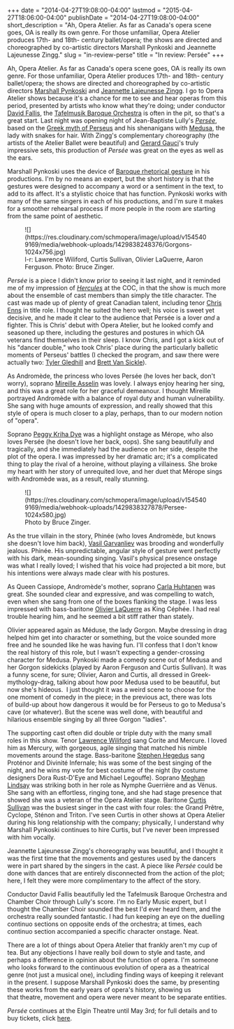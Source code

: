+++
date = "2014-04-27T19:08:00-04:00"
lastmod = "2015-04-27T18:06:00-04:00"
publishDate = "2014-04-27T19:08:00-04:00"
short_description = "Ah, Opera Atelier. As far as Canada's opera scene goes, OA is really its own genre. For those unfamiliar, Opera Atelier produces 17th- and 18th- century ballet/opera; the shows are directed and choreographed by co-artistic directors Marshall Pynkoski and Jeannette Lajeunesse Zingg."
slug = "in-review-perse"
title = "In review: Persée"
+++

Ah, Opera Atelier. As far as Canada's opera scene goes, OA is really its own genre. For those unfamiliar, Opera Atelier produces 17th- and 18th- century ballet/opera; the shows are directed and choreographed by co-artistic directors [Marshall Pynkoski](http://www.operaatelier.com/about/creative-team/) and [Jeannette Lajeunesse Zingg](http://www.operaatelier.com/about/creative-team/). I go to Opera Atelier shows because it's a chance for me to see and hear operas from this period, presented by artists who know what they're doing; under conductor [David Fallis](http://barczablog.com/2012/10/12/10-questions-for-david-fallis/), the [Tafelmusik Baroque Orchestra](http://www.tafelmusik.org/) is often in the pit, so that's a great start. Last night was opening night of Jean-Baptiste Lully's [_Persée_](http://www.operaatelier.com/season/13-14/persee/), based on the [Greek myth of Perseus](http://www.greekmythology.com/Myths/Heroes/Perseus/perseus.html) and his shenanigans with [Medusa](http://www.greekmythology.com/Myths/Creatures/Medusa/medusa.html), the lady with snakes for hair. With Zingg's complementary choreography (the artists of the Atelier Ballet were beautiful) and [Gerard Gauci](http://barczablog.com/2011/10/23/10for_gg/)'s truly impressive sets, this production of _Persée_ was great on the eyes as well as the ears.

Marshall Pynkoski uses the device of [Baroque rhetorical gesture](http://www.operaatelier.com/education/opera-lovers/about-the-art/acting/) in his productions. I'm by no means an expert, but the short history is that the gestures were designed to accompany a word or a sentiment in the text, to add to its affect. It's a stylistic choice that has function. Pynkoski works with many of the same singers in each of his productions, and I'm sure it makes for a smoother rehearsal process if more people in the room are starting from the same point of aesthetic.

<figure data-type="image">
![](https://res.cloudinary.com/schmopera/image/upload/v1545409169/media/webhook-uploads/1429838248376/Gorgons-1024x756.jpg)
<figcaption>l-r: Lawrence Wiliford, Curtis Sullivan, Olivier LaQuerre, Aaron Ferguson. Photo: Bruce Zinger.</figcaption>
</figure>

_Persée_ is a piece I didn't know prior to seeing it last night, and it reminded me of my impression of [_Hercules_](/in-review-hercules/) at the COC, in that the show is much more about the ensemble of cast members than simply the title character. The cast was made up of plenty of great Canadian talent, including tenor [Chris Enns](http://www.deanartists.com/vocal/tenor/christopher-enns) in title role. I thought he suited the hero well; his voice is sweet yet decisive, and he made it clear to the audience that Persée is a lover _and_ a fighter. This is Chris' debut with Opera Atelier, but he looked comfy and seasoned up there, including the gestures and postures in which OA veterans find themselves in their sleep. I know Chris, and I got a kick out of his "dancer double," who took Chris' place during the particularly balletic moments of Perseus' battles (I checked the program, and saw there were actually two: [Tyler Gledhill](http://www.thedietrichgroup.com/about/biographies/tyler-gledhill-dance-artist/) and [Brett Van Sickle](http://national.ballet.ca/thecompany/firstsoloists/Brett_van_Sickle/)).

As Andromède, the princess who loves Persée (he loves her back, don't worry), soprano [Mireille Asselin](http://www.mireilleasselin.com/) was lovely. I always enjoy hearing her sing, and this was a great role for her graceful demeanour. I thought Mireille portrayed Andromède with a balance of royal duty and human vulnerability. She sang with huge amounts of expression, and really showed that this style of opera is much closer to a play, perhaps, than to our modern notion of "opera".

Soprano [Peggy Kriha Dye](http://columbusblack.com/index.php?option=com_content&view=article&id=320:peggy-kriha-dye-named-general-manager-of-opera-columbus&catid=36:news) was a highlight onstage as Mérope, who also loves Persée (he doesn't love her back, oops). She sang beautifully and tragically, and she immediately had the audience on her side, despite the plot of the opera. I was impressed by her dramatic arc; it's a complicated thing to play the rival of a heroine, without playing a villainess. She broke my heart with her story of unrequited love, and her duet that Mérope sings with Andromède was, as a result, really stunning.

<figure data-type="image">
![](https://res.cloudinary.com/schmopera/image/upload/v1545409169/media/webhook-uploads/1429838327878/Persee-1024x580.jpg)
<figcaption>Photo by Bruce Zinger.</figcaption>
</figure>

As the true villain in the story, Phinée (who loves Andromède, but knows she doesn't love him back), [Vasil Garvanliev](http://imgartists.com/artist/vasil_garvanliev) was brooding and wonderfully jealous. Phinée. His unpredictable, angular style of gesture went perfectly with his dark, mean-sounding singing. Vasil's physical presence onstage was what I really loved; I wished that his voice had projected a bit more, but his intentions were always made clear with his postures.

As Queen Cassiope, Andromède's mother, soprano [Carla Huhtanen](http://www.carlahuhtanen.com/) was great. She sounded clear and expressive, and was compelling to watch, even when she sang from one of the boxes flanking the stage. I was less impressed with bass-baritone [Olivier LaQuerre](http://www.olivierlaquerre.com/en/Baritone/Home.html) as King Céphée. I had real trouble hearing him, and he seemed a bit stiff rather than stately.

Olivier appeared again as Méduse, the lady Gorgon. Maybe dressing in drag helped him get into character or something, but the voice sounded more free and he sounded like he was having fun. I'll confess that I don't know the real history of this role, but I wasn't expecting a gender-crossing character for Medusa. Pynkoski made a comedy scene out of Medusa and her Gorgon sidekicks (played by Aaron Ferguson and Curtis Sullivan). It was a funny scene, for sure; Olivier, Aaron and Curtis, all dressed in Greek-mythology-drag, talking about how poor Medusa used to be beautiful, but now she's hideous.  I just thought it was a weird scene to choose for the one moment of comedy in the piece; in the previous act, there was lots of build-up about how dangerous it would be for Perseus to go to Medusa's cave (or whatever). But the scene was well done, with beautiful and hilarious ensemble singing by all three Gorgon "ladies".

The supporting cast often did double or triple duty with the many small roles in this show. Tenor [Lawrence Wiliford](http://www.lawrencewiliford.com/) sang Corite and Mercure. I loved him as Mercury, with gorgeous, agile singing that matched his nimble movements around the stage. Bass-baritone [Stephen Hegedus](http://www.stephenhegedus.com/) sang Proténor and Divinité Infernale; his was some of the best singing of the night, and he wins my vote for best costume of the night (by costume designers Dora Rust-D'Eye and Michael Legouffe). Soprano [Meghan Lindsay](http://www.meghanlindsay.com/) was striking both in her role as Nymphe Guerrière and as Vénus. She sang with an effortless, ringing tone, and she had stage presence that showed she was a veteran of the Opera Atelier stage. Baritone [Curtis Sullivan](http://www.deanartists.com/vocal/bass-baritone/curtis-sullivan) was the busiest singer in the cast with four roles: the Grand Prêtre, Cyclope, Sténon and Triton. I've seen Curtis in other shows at Opera Atelier during his long relationship with the company; physically, I understand why Marshall Pynkoski continues to hire Curtis, but I've never been impressed with him vocally.

Jeannette Lajeunesse Zingg's choreography was beautiful, and I thought it was the first time that the movements and gestures used by the dancers were in part shared by the singers in the cast. A piece like _Persée_ could be done with dances that are entirely disconnected from the action of the plot; here, I felt they were more complimentary to the affect of the story.

Conductor David Fallis beautifully led the Tafelmusik Baroque Orchestra and Chamber Choir through Lully's score. I'm no Early Music expert, but I thought the Chamber Choir sounded the best I'd ever heard them, and the orchestra really sounded fantastic. I had fun keeping an eye on the duelling continuo sections on opposite ends of the orchestra; at times, each continuo section accompanied a specific character onstage. Neat.

There are a lot of things about Opera Atelier that frankly aren't my cup of tea. But any objections I have really boil down to style and taste, and perhaps a difference in opinion about the function of opera. I'm someone who looks forward to the continuous evolution of opera as a theatrical genre (not just a musical one), including finding ways of keeping it relevant in the present. I suppose Marshall Pynkoski does the same, by presenting these works from the early years of opera's history, showing us that theatre, movement and opera were never meant to be separate entities.

_Persée_ continues at the Elgin Theatre until May 3rd; for full details and to buy tickets, click [here](http://www.operaatelier.com/season/13-14/persee/).
